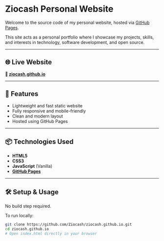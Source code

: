 # Ziocash Personal Website

Welcome to the source code of my personal website, hosted via [GitHub Pages](https://ziocash.github.io).

This site acts as a personal portfolio where I showcase my projects, skills, and interests in technology, software development, and open source.

---

## 🌐 Live Website

**🔗 [ziocash.github.io](https://ziocash.github.io)**

---

## 🚀 Features

- Lightweight and fast static website  
- Fully responsive and mobile-friendly  
- Clean and modern layout  
- Hosted using GitHub Pages  

---

## 📦 Technologies Used

- **HTML5**
- **CSS3**
- **JavaScript** (Vanilla)
- **[GitHub Pages](https://pages.github.com/)**

---

## 🛠️ Setup & Usage

No build step required.

To run locally:

```bash
git clone https://github.com/Ziocash/ziocash.github.io.git
cd ziocash.github.io
# Open index.html directly in your browser
